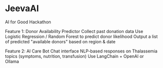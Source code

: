 # JeevaAI
AI for Good Hackathon

Feature 1: Donor Availability Predictor
Collect past donation data
Use Logistic Regression / Random Forest to predict donor likelihood
Output a list of predicted "available donors" based on region & date

Feature 2: AI Care Bot
Chat interface
NLP-based responses on Thalassemia topics (symptoms, nutrition, transfusion)
Use LangChain + OpenAI or Ollama 
